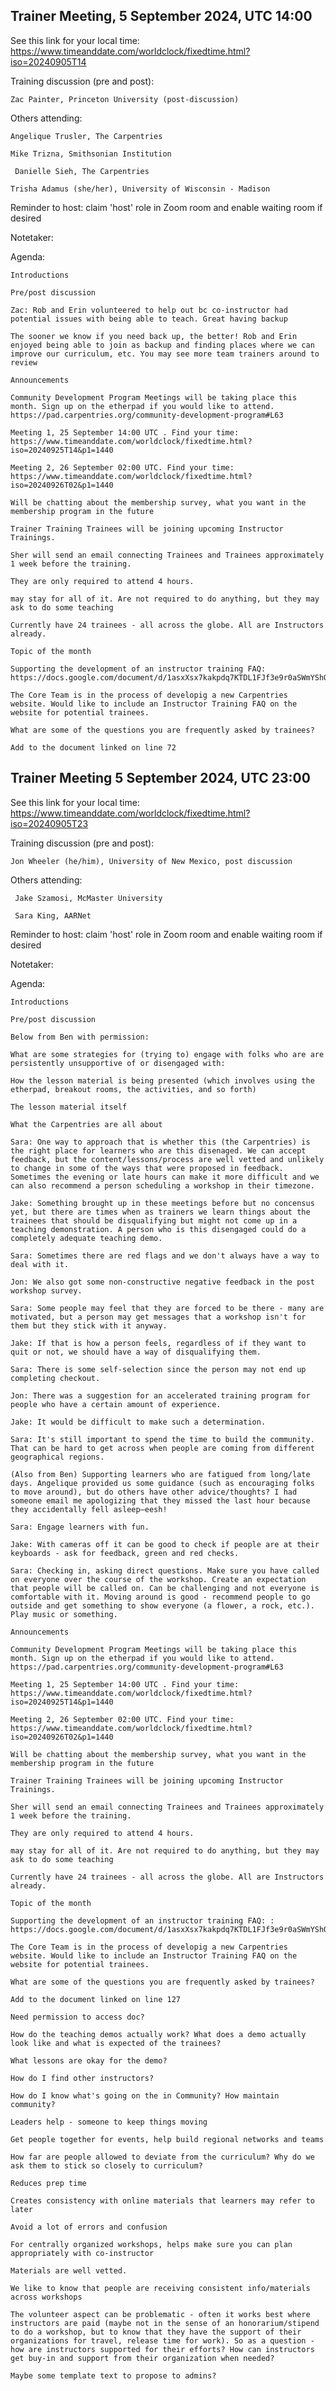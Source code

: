 ## Trainer Meeting, 5 September 2024, UTC 14:00 
See this link for your local time: https://www.timeanddate.com/worldclock/fixedtime.html?iso=20240905T14

Training discussion (pre and post):

    Zac Painter, Princeton University (post-discussion)



Others attending:   

    Angelique Trusler, The Carpentries

    Mike Trizna, Smithsonian Institution

     Danielle Sieh, The Carpentries

    Trisha Adamus (she/her), University of Wisconsin - Madison



Reminder to host: claim 'host' role in Zoom room and enable waiting room if desired

Notetaker: 

Agenda:

    Introductions

    Pre/post discussion

    Zac: Rob and Erin volunteered to help out bc co-instructor had potential issues with being able to teach. Great having backup

    The sooner we know if you need back up, the better! Rob and Erin enjoyed being able to join as backup and finding places where we can improve our curriculum, etc. You may see more team trainers around to review

    Announcements

    Community Development Program Meetings will be taking place this month. Sign up on the etherpad if you would like to attend. https://pad.carpentries.org/community-development-program#L63 

    Meeting 1, 25 September 14:00 UTC . Find your time: https://www.timeanddate.com/worldclock/fixedtime.html?iso=20240925T14&p1=1440

    Meeting 2, 26 September 02:00 UTC. Find your time: https://www.timeanddate.com/worldclock/fixedtime.html?iso=20240926T02&p1=1440

    Will be chatting about the membership survey, what you want in the membership program in the future

    Trainer Training Trainees will be joining upcoming Instructor Trainings. 

    Sher will send an email connecting Trainees and Trainees approximately 1 week before the training. 

    They are only required to attend 4 hours. 

    may stay for all of it. Are not required to do anything, but they may ask to do some teaching

    Currently have 24 trainees - all across the globe. All are Instructors already.

    Topic of the month

    Supporting the development of an instructor training FAQ: https://docs.google.com/document/d/1asxXsx7kakpdq7KTDL1FJf3e9r0aSWmYShOnPRz_Xnw/edit

    The Core Team is in the process of developig a new Carpentries website. Would like to include an Instructor Training FAQ on the website for potential trainees. 

    What are some of the questions you are frequently asked by trainees?

    Add to the document linked on line 72




## Trainer Meeting 5 September 2024, UTC 23:00
See this link for your local time: https://www.timeanddate.com/worldclock/fixedtime.html?iso=20240905T23

Training discussion (pre and post):

    Jon Wheeler (he/him), University of New Mexico, post discussion



Others attending:   

     Jake Szamosi, McMaster University

     Sara King, AARNet


Reminder to host: claim 'host' role in Zoom room and enable waiting room if desired

Notetaker: 

Agenda:

    Introductions

    Pre/post discussion

    Below from Ben with permission:

    What are some strategies for (trying to) engage with folks who are are persistently unsupportive of or disengaged with:

    How the lesson material is being presented (which involves using the etherpad, breakout rooms, the activities, and so forth)

    The lesson material itself

    What the Carpentries are all about

    Sara: One way to approach that is whether this (the Carpentries) is the right place for learners who are this disenaged. We can accept feedback, but the content/lessons/process are well vetted and unlikely to change in some of the ways that were proposed in feedback. Sometimes the evening or late hours can make it more difficult and we can also recommend a person scheduling a workshop in their timezone.

    Jake: Something brought up in these meetings before but no concensus yet, but there are times when as trainers we learn things about the trainees that should be disqualifying but might not come up in a teaching demonstration. A person who is this disengaged could do a completely adequate teaching demo.

    Sara: Sometimes there are red flags and we don't always have a way to deal with it. 

    Jon: We also got some non-constructive negative feedback in the post workshop survey.

    Sara: Some people may feel that they are forced to be there - many are motivated, but a person may get messages that a workshop isn't for them but they stick with it anyway.

    Jake: If that is how a person feels, regardless of if they want to quit or not, we should have a way of disqualifying them.

    Sara: There is some self-selection since the person may not end up completing checkout.

    Jon: There was a suggestion for an accelerated training program for people who have a certain amount of experience.

    Jake: It would be difficult to make such a determination.

    Sara: It's still important to spend the time to build the community. That can be hard to get across when people are coming from different geographical regions.

    (Also from Ben) Supporting learners who are fatigued from long/late days. Angelique provided us some guidance (such as encouraging folks to move around), but do others have other advice/thoughts? I had someone email me apologizing that they missed the last hour because they accidentally fell asleep—eesh!

    Sara: Engage learners with fun.

    Jake: With cameras off it can be good to check if people are at their keyboards - ask for feedback, green and red checks.

    Sara: Checking in, asking direct questions. Make sure you have called on everyone over the course of the workshop. Create an expectation that people will be called on. Can be challenging and not everyone is comfortable with it. Moving around is good - recommend people to go outside and get something to show everyone (a flower, a rock, etc.). Play music or something.

    Announcements

    Community Development Program Meetings will be taking place this month. Sign up on the etherpad if you would like to attend. https://pad.carpentries.org/community-development-program#L63 

    Meeting 1, 25 September 14:00 UTC . Find your time: https://www.timeanddate.com/worldclock/fixedtime.html?iso=20240925T14&p1=1440

    Meeting 2, 26 September 02:00 UTC. Find your time: https://www.timeanddate.com/worldclock/fixedtime.html?iso=20240926T02&p1=1440

    Will be chatting about the membership survey, what you want in the membership program in the future

    Trainer Training Trainees will be joining upcoming Instructor Trainings. 

    Sher will send an email connecting Trainees and Trainees approximately 1 week before the training. 

    They are only required to attend 4 hours. 

    may stay for all of it. Are not required to do anything, but they may ask to do some teaching

    Currently have 24 trainees - all across the globe. All are Instructors already.

    Topic of the month

    Supporting the development of an instructor training FAQ: : https://docs.google.com/document/d/1asxXsx7kakpdq7KTDL1FJf3e9r0aSWmYShOnPRz_Xnw/edit 

    The Core Team is in the process of developig a new Carpentries website. Would like to include an Instructor Training FAQ on the website for potential trainees. 

    What are some of the questions you are frequently asked by trainees?

    Add to the document linked on line 127

    Need permission to access doc?

    How do the teaching demos actually work? What does a demo actually look like and what is expected of the trainees?

    What lessons are okay for the demo?

    How do I find other instructors?

    How do I know what's going on the in Community? How maintain community?

    Leaders help - someone to keep things moving

    Get people together for events, help build regional networks and teams

    How far are people allowed to deviate from the curriculum? Why do we ask them to stick so closely to curriculum?

    Reduces prep time

    Creates consistency with online materials that learners may refer to later

    Avoid a lot of errors and confusion

    For centrally organized workshops, helps make sure you can plan appropriately with co-instructor

    Materials are well vetted.

    We like to know that people are receiving consistent info/materials across workshops

    The volunteer aspect can be problematic - often it works best where instructors are paid (maybe not in the sense of an honorarium/stipend to do a workshop, but to know that they have the support of their organizations for travel, release time for work). So as a question - how are instructors supported for their efforts? How can instructors get buy-in and support from their organization when needed?

    Maybe some template text to propose to admins?




